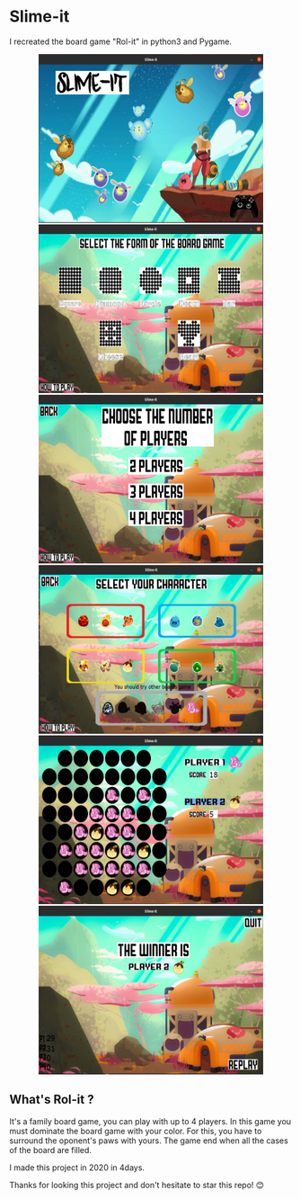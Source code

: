 # Slime-it
I recreated the board game "Rol-it" in python3 and Pygame.

<p align="center">
  <img width=400px height=300px src="./ressources-readme/title_screen.png">
  <img width=400px height=300px src="./ressources-readme/select_board.png">
  <img width=400px height=300px src="./ressources-readme/select_player.png">
  <img width=400px height=300px src="./ressources-readme/choose_character.png">
  <img width=400px height=300px src="./ressources-readme/game.png">
  <img width=400px height=300px src="./ressources-readme/final_screen.png">
</p>

## What's Rol-it ?
It's a family board game, you can play with up to 4 players.
In this game you must dominate the board game with your color.
For this, you have to surround the oponent's paws with yours.
The game end when all the cases of the board are filled.

I made this project in 2020 in 4days.

Thanks for looking this project and don't hesitate to star this repo! 😊